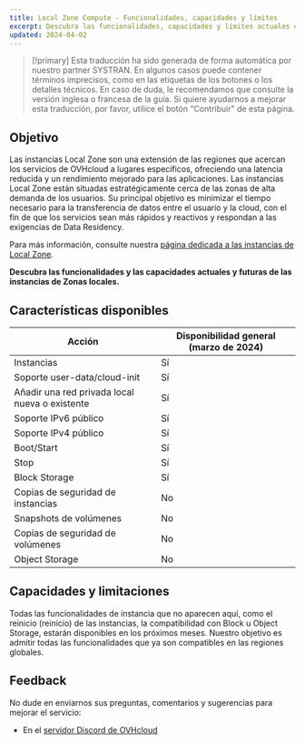 ```yaml
---
title: Local Zone Compute - Funcionalidades, capacidades y límites
excerpt: Descubra las funcionalidades, capacidades y límites actuales de las instancias de Local Zone
updated: 2024-04-02
---
```


> [!primary]
> Esta traducción ha sido generada de forma automática por nuestro partner SYSTRAN. En algunos casos puede contener términos imprecisos, como en las etiquetas de los botones o los detalles técnicos. En caso de duda, le recomendamos que consulte la versión inglesa o francesa de la guía. Si quiere ayudarnos a mejorar esta traducción, por favor, utilice el botón "Contribuir" de esta página.
>

## Objetivo

Las instancias Local Zone son una extensión de las regiones que acercan los servicios de OVHcloud a lugares específicos, ofreciendo una latencia reducida y un rendimiento mejorado para las aplicaciones.
Las instancias Local Zone están situadas estratégicamente cerca de las zonas de alta demanda de los usuarios. Su principal objetivo es minimizar el tiempo necesario para la transferencia de datos entre el usuario y la cloud, con el fin de que los servicios sean más rápidos y reactivos y respondan a las exigencias de Data Residency.

Para más información, consulte nuestra [página dedicada a las instancias de Local Zone](https://www.ovhcloud.com/es-es/public-cloud/local-zone-compute/).

**Descubra las funcionalidades y las capacidades actuales y futuras de las instancias de Zonas locales.**

## Características disponibles

| Acción | Disponibilidad general (marzo de 2024) |
| --- | --- |
| Instancias | Sí |
| Soporte user-data/cloud-init | Sí|
| Añadir una red privada local nueva o existente | Sí |
| Soporte IPv6 público | Sí |
| Soporte IPv4 público | Sí |
| Boot/Start | Sí |
| Stop | Sí |
| Block Storage | Sí |
| Copias de seguridad de instancias | No |
| Snapshots de volúmenes | No |
| Copias de seguridad de volúmenes | No |
| Object Storage | No |

## Capacidades y limitaciones

Todas las funcionalidades de instancia que no aparecen aquí, como el reinicio (reinicio) de las instancias, la compatibilidad con Block u Object Storage, estarán disponibles en los próximos meses. Nuestro objetivo es admitir todas las funcionalidades que ya son compatibles en las regiones globales.

## Feedback

No dude en enviarnos sus preguntas, comentarios y sugerencias para mejorar el servicio:

- En el [servidor Discord de OVHcloud](https://discord.gg/ovhcloud)